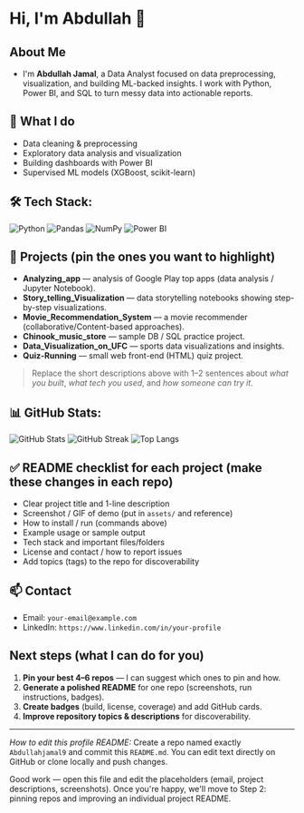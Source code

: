 # Hi, I'm Abdullah 👋

## About Me

* I'm **Abdullah Jamal**, a Data Analyst focused on data preprocessing, visualization, and building ML-backed insights. I work with Python, Power BI, and SQL to turn messy data into actionable reports.

## 🔭 What I do

* Data cleaning & preprocessing
* Exploratory data analysis and visualization
* Building dashboards with Power BI
* Supervised ML models (XGBoost, scikit-learn)

## 🛠 Tech Stack:

![Python](https://img.shields.io/badge/Python-3776AB?style=for-the-badge&logo=python&logoColor=white)
![Pandas](https://img.shields.io/badge/Pandas-150458?style=for-the-badge&logo=pandas&logoColor=white)
![NumPy](https://img.shields.io/badge/Numpy-013243?style=for-the-badge&logo=numpy&logoColor=white)
![Power BI](https://img.shields.io/badge/Power%20BI-F2C811?style=for-the-badge&logo=power-bi&logoColor=black)


## 📂 Projects (pin the ones you want to highlight)

* **Analyzing_app** — analysis of Google Play top apps (data analysis / Jupyter Notebook).
* **Story_telling_Visualization** — data storytelling notebooks showing step-by-step visualizations.
* **Movie_Recommendation_System** — a movie recommender (collaborative/Content-based approaches).
* **Chinook_music_store** — sample DB / SQL practice project.
* **Data_Visualization_on_UFC** — sports data visualizations and insights.
* **Quiz-Running** — small web front-end (HTML) quiz project.

> Replace the short descriptions above with 1–2 sentences about *what you built*, *what tech you used*, and *how someone can try it*.

## 📊 GitHub Stats:

![GitHub Stats](https://github-readme-stats.vercel.app/api?username=Abdullahjamal9&show_icons=true&theme=tokyonight)
![GitHub Streak](https://github-readme-streak-stats.herokuapp.com/?user=Abdullahjamal9&theme=tokyonight)
![Top Langs](https://github-readme-stats.vercel.app/api/top-langs/?username=Abdullahjamal9&layout=compact&theme=tokyonight)

## ✅ README checklist for each project (make these changes in each repo)

* Clear project title and 1-line description
* Screenshot / GIF of demo (put in `assets/` and reference)
* How to install / run (commands above)
* Example usage or sample output
* Tech stack and important files/folders
* License and contact / how to report issues
* Add topics (tags) to the repo for discoverability

## 📫 Contact

* Email: `your-email@example.com`
* LinkedIn: `https://www.linkedin.com/in/your-profile`

## Next steps (what I can do for you)

1. **Pin your best 4–6 repos** — I can suggest which ones to pin and how.
2. **Generate a polished README** for one repo (screenshots, run instructions, badges).
3. **Create badges** (build, license, coverage) and add GitHub cards.
4. **Improve repository topics & descriptions** for discoverability.

---

*How to edit this profile README:* Create a repo named exactly `Abdullahjamal9` and commit this `README.md`. You can edit text directly on GitHub or clone locally and push changes.

Good work — open this file and edit the placeholders (email, project descriptions, screenshots). Once you're happy, we'll move to Step 2: pinning repos and improving an individual project README.
